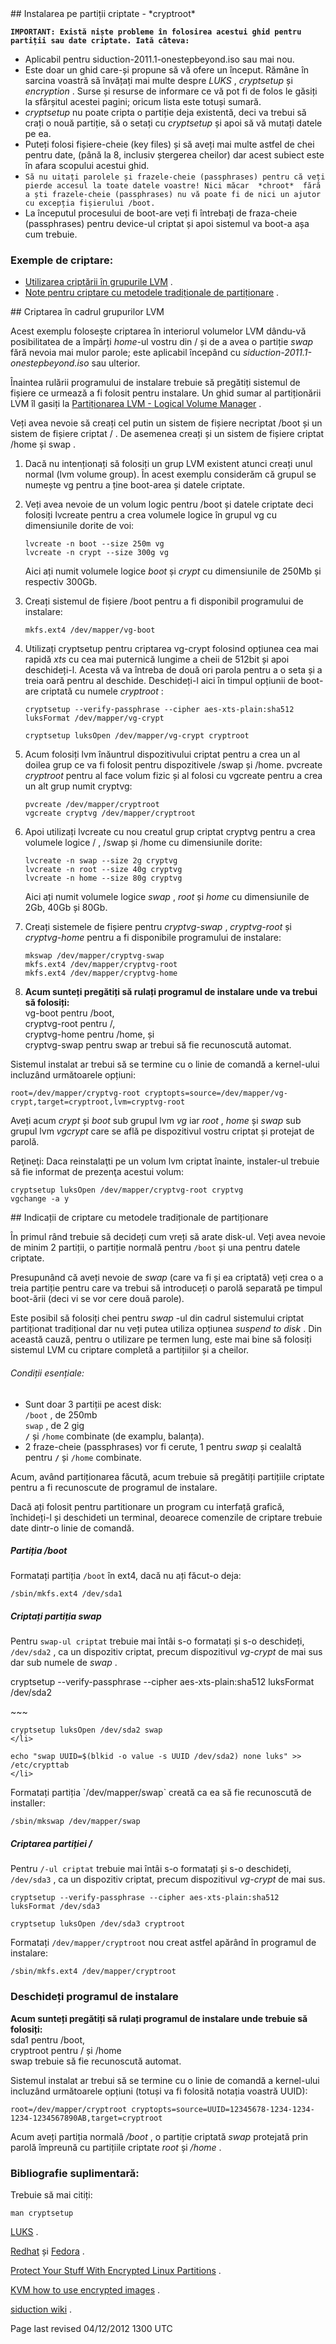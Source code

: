 <div id="main-page"></div>
<div class="divider" id="install-crypt"></div>
## Instalarea pe partiții criptate -  *cryptroot* 

**`IMPORTANT: Există niște probleme în folosirea acestui ghid pentru partiții sau date criptate. Iată câteva:`**  

+ Aplicabil pentru siduction-2011.1-onestepbeyond.iso sau mai nou.  
+ Este doar un ghid care-și propune să vă ofere un început. Rămâne în sarcina voastră să învățați mai multe despre  *LUKS* ,  *cryptsetup*  și  *encryption* . Surse și resurse de informare ce vă pot fi de folos le găsiți la sfârșitul acestei pagini; oricum lista este totuși sumară.  
+  *cryptsetup*  nu poate cripta o partiție deja existentă, deci va trebui să crați o nouă partiție, să o setați cu  *cryptsetup*  și apoi să vă mutați datele pe ea.  
+ Puteți folosi fișiere-cheie (key files) și să aveți mai multe astfel de chei pentru date, (până la 8, inclusiv ștergerea cheilor) dar acest subiect este în afara scopului acestui ghid.  
+ `Să nu uitați parolele și frazele-cheie (passphrases) pentru că veți pierde accesul la toate datele voastre! Nici măcar  *chroot*  fără a ști frazele-cheie (passphrases) nu vă poate fi de nici un ajutor cu excepția fișierului /boot.`   
+ La începutul procesului de boot-are veți fi întrebați de fraza-cheie (passphrases) pentru device-ul criptat și apoi sistemul va boot-a așa cum trebuie.  

### Exemple de criptare:

+  [Utilizarea criptării în grupurile LVM](hd-install-crypt-ro.htm#lvm) .  
+  [Note pentru criptare cu metodele tradiționale de partiționare](hd-install-crypt-ro.htm#simple) .  

<div class="divider" id="lvm"></div>
## Criptarea în cadrul grupurilor LVM

<span class= "highlight-3">Acest exemplu folosește criptarea în interiorul volumelor LVM dându-vă posibilitatea de a împărți <i>home</i>-ul vostru din <span class= "highlight-2"> / </span> și de a avea o partiție  *swap*  fără nevoia mai mulor parole; este aplicabil începând cu  *siduction-2011.1-onestepbeyond.iso*  sau ulterior.</span>

Înaintea rulării programului de instalare trebuie să pregătiți sistemul de fișiere ce urmează a fi folosit pentru instalare. Un ghid sumar al partiționării LVM îl gasiți la  [Partiționarea LVM - Logical Volume Manager](part-lvm-ro.htm#part=lvm) . 

Veți avea nevoie să creați cel putin un sistem de fișiere necriptat <span class= "highlight-3">/boot </span> și un sistem de fișiere criptat <span class= "highlight-2"> / </span>. De asemenea creați și un sistem de fișiere criptat <span class= "highlight-3">/home și swap</span> . 

1. Dacă nu intenționați să folosiți un grup LVM existent atunci creați unul normal (lvm volume group). În acest exemplu considerăm că grupul se numește <span class= "highlight-3">vg</span> pentru a ține boot-area și datele criptate.  
2. Veți avea nevoie de un volum logic pentru /boot și datele criptate deci folosiți <span class= "highlight-3">lvcreate</span> pentru a crea volumele logice în grupul <span class= "highlight-3">vg</span> cu dimensiunile dorite de voi:  
   ~~~    
   lvcreate -n boot --size 250m vg    
   lvcreate -n crypt --size 300g vg    
   ~~~
  
   Aici ați numit volumele logice  *boot*  și  *crypt*  cu dimensiunile de 250Mb și respectiv 300Gb.  
3. Creați sistemul de fișiere <span class= "highlight-3">/boot</span> pentru a fi disponibil programului de instalare:  
   ~~~    
   mkfs.ext4 /dev/mapper/vg-boot    
   ~~~
  
4. Utilizați <span class= "highlight-3">cryptsetup</span> pentru criptarea <span class= "highlight-3">vg-crypt</span> folosind opțiunea cea mai rapidă  *xts*  cu cea mai puternică lungime a cheii de 512bit și apoi deschideți-l. Acesta vă va întreba de două ori parola pentru a o seta și a treia oară pentru al deschide. Deschideți-l aici în timpul opțiunii de boot-are criptată cu numele  *cryptroot* :  
   ~~~    
   cryptsetup --verify-passphrase --cipher aes-xts-plain:sha512 luksFormat /dev/mapper/vg-crypt    
   ~~~
  
   ~~~    
   cryptsetup luksOpen /dev/mapper/vg-crypt cryptroot    
   ~~~
  
5. Acum folosiți lvm înăuntrul dispozitivului criptat pentru a crea un al doilea grup ce va fi folosit pentru dispozitivele <span class= "highlight-3">/swap</span> și <span class= "highlight-3">/home</span>. <span class= "highlight-3">pvcreate</span> <i>cryptroot</i> pentru al face volum fizic și al folosi cu <span class= "highlight-3">vgcreate</span> pentru a crea un alt grup numit <span class= "highlight-3">cryptvg</span>:  
   ~~~    
   pvcreate /dev/mapper/cryptroot    
   vgcreate cryptvg /dev/mapper/cryptroot    
   ~~~
  
6. Apoi utilizați <span class= "highlight-3">lvcreate</span> cu nou creatul grup criptat <span class= "highlight-3">cryptvg</span> pentru a crea volumele logice <span class= "highlight-2"> / </span>, <span class= "highlight-3">/swap</span> și <span class= "highlight-3">/home </span> cu dimensiunile dorite:  
   ~~~    
   lvcreate -n swap --size 2g cryptvg    
   lvcreate -n root --size 40g cryptvg    
   lvcreate -n home --size 80g cryptvg    
   ~~~
  
   Aici ați numit volumele logice  *swap* ,  *root*  și  *home*  cu dimensiunile de 2Gb, 40Gb și 80Gb.  
7. Creați sistemele de fișiere pentru  *cryptvg-swap* ,  *cryptvg-root*  și  *cryptvg-home*  pentru a fi disponibile programului de instalare:  
   ~~~    
   mkswap /dev/mapper/cryptvg-swap    
   mkfs.ext4 /dev/mapper/cryptvg-root    
   mkfs.ext4 /dev/mapper/cryptvg-home    
   ~~~
  
8.  **Acum sunteți pregătiți să rulați programul de instalare unde va trebui să folosiți:**   
   <span class= "highlight-3">vg-boot</span> pentru <span class= "highlight-3">/boot</span>,  
   <span class= "highlight-3">cryptvg-root</span> pentru <span class= "highlight-2"> /</span>,  
   <span class= "highlight-3">cryptvg-home</span> pentru <span class= "highlight-3">/home</span>, și  
   <span class= "highlight-3">cryptvg-swap</span> pentru <span class= "highlight-3">swap</span> ar trebui să fie recunoscută automat.  

Sistemul instalat ar trebui să se termine cu o linie de comandă a kernel-ului incluzând următoarele opțiuni:

~~~  
root=/dev/mapper/cryptvg-root cryptopts=source=/dev/mapper/vg-crypt,target=cryptroot,lvm=cryptvg-root  
~~~

Aveți acum  *crypt*  și  *boot*  sub grupul lvm  *vg*  iar  *root* ,  *home*  și  *swap*  sub grupul lvm  *vgcrypt*  care se află pe dispozitivul vostru criptat și protejat de parolă.

<span class= "highlight-3">Reţineţi:</span> Daca reinstalaţti pe un volum lvm criptat înainte, instaler-ul trebuie să fie informat de prezenţa acestui volum:

~~~  
cryptsetup luksOpen /dev/mapper/cryptvg-root cryptvg  
vgchange -a y  
~~~

<div class="divider" id="simple"></div>
## Indicații de criptare cu metodele tradiționale de partiționare

În primul rând trebuie să decideți cum vreți să arate disk-ul. Veți avea nevoie de minim 2 partiții, o partiție normală pentru `/boot`  și una pentru datele criptate. 

Presupunând că aveți nevoie de  *swap*  (care va fi și ea criptată) veți crea o a treia partiție pentru care va trebui să introduceți o parolă separată pe timpul boot-ării (deci vi se vor cere două parole). 

Este posibil să folosiți chei pentru  *swap* -ul din cadrul sistemului criptat partiționat tradițional dar nu veți putea utiliza opțiunea  *suspend to disk* . Din această cauză, pentru o utilizare pe termen lung, este mai bine să folosiți sistemul LVM cu criptare completă a partițiilor și a cheilor.

<!--It is possible to use keys for the swap from inside the encrypted system with traditional partitioning, however you will not be able to suspend to disk. Due to these issues, LVM volumes with fully encrypted partitions with keys is definitely the better option in the long term.

-->
###### Condiții esențiale:

+  Sunt doar 3 partiții pe acest disk:  
   `/boot` , de 250mb  
   `swap` , de 2 gig  
   **`/`**  și `/home`  combinate (de examplu, balanța).  
+ 2 fraze-cheie (passphrases) vor fi cerute, 1 pentru  *swap*  și cealaltă pentru **`/`**  și `/home`  combinate.  

Acum, având partiționarea făcută, acum trebuie să pregătiți partițiile criptate pentru a fi recunoscute de programul de instalare.

Dacă ați folosit pentru partitionare un program cu interfață grafică, închideți-l și deschideti un terminal, deoarece comenzile de criptare trebuie date dintr-o linie de comandă.

##### Partiția /boot

Formatați partiția `/boot`  în ext4, dacă nu ați făcut-o deja:

~~~  
/sbin/mkfs.ext4 /dev/sda1  
~~~

##### Criptați partiția swap

Pentru `swap-ul criptat`  trebuie mai întâi s-o formatați și s-o deschideți, `/dev/sda2` , ca un dispozitiv criptat, precum dispozitivul  *vg-crypt*  de mai sus dar sub numele de  *swap* .


cryptsetup --verify-passphrase --cipher aes-xts-plain:sha512 luksFormat /dev/sda2  
</li>  
~~~

~~~  
cryptsetup luksOpen /dev/sda2 swap  
</li>  
~~~

~~~  
echo "swap UUID=$(blkid -o value -s UUID /dev/sda2) none luks" >> /etc/crypttab  
</li>  
~~~

</ol>
Formatați partiția `/dev/mapper/swap`  creată ca ea să fie recunoscută de installer:

~~~  
/sbin/mkswap /dev/mapper/swap  
~~~

##### Criptarea partiției / 

Pentru `/-ul criptat`  trebuie mai întâi s-o formatați și s-o deschideți, `/dev/sda3` , ca un dispozitiv criptat, precum dispozitivul  *vg-crypt*  de mai sus.

~~~  
cryptsetup --verify-passphrase --cipher aes-xts-plain:sha512 luksFormat /dev/sda3  
~~~

~~~  
cryptsetup luksOpen /dev/sda3 cryptroot  
~~~

Formatați `/dev/mapper/cryptroot`  nou creat astfel apărând în programul de instalare:

~~~  
/sbin/mkfs.ext4 /dev/mapper/cryptroot  
~~~

### Deschideți programul de instalare

 **Acum sunteți pregătiți să rulați programul de instalare unde trebuie să folosiți:**   
<span class= "highlight-3">sda1</span> pentru <span class= "highlight-3">/boot</span>,  
<span class= "highlight-3">cryptroot</span> pentru <span class= "highlight-2"> / </span> și <span class= "highlight-3"> /home</span>  
<span class= "highlight-3">swap</span> trebuie să fie recunoscută automat.

Sistemul instalat ar trebui să se termine cu o linie de comandă a kernel-ului incluzând următoarele opțiuni (totuși va fi folosită notația voastră UUID):

~~~  
root=/dev/mapper/cryptroot cryptopts=source=UUID=12345678-1234-1234-1234-1234567890AB,target=cryptroot  
~~~

Acum aveți partiția normală  */boot* , o partiție criptată  *swap*  protejată prin parolă împreună cu partițiile criptate  *root*  și  */home* .

### Bibliografie suplimentară:

Trebuie să mai citiți:

~~~  
man cryptsetup  
~~~

 [LUKS](http://code.google.com/p/cryptsetup/) .

 [Redhat](http://www.redhat.com/)  și  [Fedora](http://www.redhat.com/Fedora/) .

 [Protect Your Stuff With Encrypted Linux Partitions](http://www.enterprisenetworkingplanet.com/netsecur/article.php/3683011) .

 [KVM how to use encrypted images](http://blog.bodhizazen.net/linux/kvm-how-to-use-encrypted-images/) .

 [siduction wiki](http://siduction.org/index.php?module=wikula&amp;tag=FullDiskEncryptionTheDebianWay) .

<div id="rev">Page last revised 04/12/2012 1300 UTC</div>
